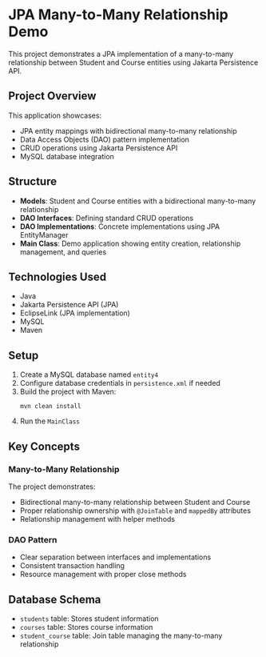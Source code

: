 # JPA Many-to-Many Relationship Demo

This project demonstrates a JPA implementation of a many-to-many relationship between Student and Course entities using Jakarta Persistence API.

## Project Overview

This application showcases:
- JPA entity mappings with bidirectional many-to-many relationship
- Data Access Objects (DAO) pattern implementation
- CRUD operations using Jakarta Persistence API
- MySQL database integration

## Structure

- **Models**: Student and Course entities with a bidirectional many-to-many relationship
- **DAO Interfaces**: Defining standard CRUD operations
- **DAO Implementations**: Concrete implementations using JPA EntityManager
- **Main Class**: Demo application showing entity creation, relationship management, and queries

## Technologies Used

- Java
- Jakarta Persistence API (JPA)
- EclipseLink (JPA implementation)
- MySQL
- Maven

## Setup

1. Create a MySQL database named `entity4`
2. Configure database credentials in `persistence.xml` if needed
3. Build the project with Maven:
   ```
   mvn clean install
   ```
4. Run the `MainClass`

## Key Concepts

### Many-to-Many Relationship

The project demonstrates:
- Bidirectional many-to-many relationship between Student and Course
- Proper relationship ownership with `@JoinTable` and `mappedBy` attributes
- Relationship management with helper methods

### DAO Pattern

- Clear separation between interfaces and implementations
- Consistent transaction handling
- Resource management with proper close methods

## Database Schema

- `students` table: Stores student information
- `courses` table: Stores course information
- `student_course` table: Join table managing the many-to-many relationship
